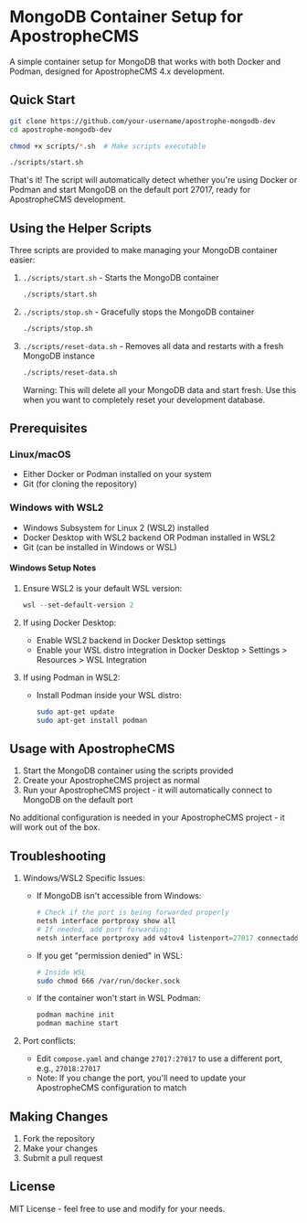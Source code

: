 # MongoDB Container Setup for ApostropheCMS

A simple container setup for MongoDB that works with both Docker and Podman, designed for ApostropheCMS 4.x development.

## Quick Start

```bash
git clone https://github.com/your-username/apostrophe-mongodb-dev
cd apostrophe-mongodb-dev

chmod +x scripts/*.sh  # Make scripts executable

./scripts/start.sh
```

That's it! The script will automatically detect whether you're using Docker or Podman and start MongoDB on the default port 27017, ready for ApostropheCMS development.

## Using the Helper Scripts

Three scripts are provided to make managing your MongoDB container easier:

1. `./scripts/start.sh` - Starts the MongoDB container
   ```bash
   ./scripts/start.sh
   ```

2. `./scripts/stop.sh` - Gracefully stops the MongoDB container
   ```bash
   ./scripts/stop.sh
   ```

3. `./scripts/reset-data.sh` - Removes all data and restarts with a fresh MongoDB instance
   ```bash
   ./scripts/reset-data.sh
   ```
   Warning: This will delete all your MongoDB data and start fresh. Use this when you want to completely reset your development database.

## Prerequisites

### Linux/macOS
- Either Docker or Podman installed on your system
- Git (for cloning the repository)

### Windows with WSL2
- Windows Subsystem for Linux 2 (WSL2) installed
- Docker Desktop with WSL2 backend OR Podman installed in WSL2
- Git (can be installed in Windows or WSL)

#### Windows Setup Notes
1. Ensure WSL2 is your default WSL version:
   ```powershell
   wsl --set-default-version 2
   ```

2. If using Docker Desktop:
   - Enable WSL2 backend in Docker Desktop settings
   - Enable your WSL distro integration in Docker Desktop > Settings > Resources > WSL Integration

3. If using Podman in WSL2:
   - Install Podman inside your WSL distro:
     ```bash
     sudo apt-get update
     sudo apt-get install podman
     ```

## Usage with ApostropheCMS

1. Start the MongoDB container using the scripts provided
2. Create your ApostropheCMS project as normal
3. Run your ApostropheCMS project - it will automatically connect to MongoDB on the default port

No additional configuration is needed in your ApostropheCMS project - it will work out of the box.

## Troubleshooting

1. Windows/WSL2 Specific Issues:
   - If MongoDB isn't accessible from Windows:
     ```powershell
     # Check if the port is being forwarded properly
     netsh interface portproxy show all
     # If needed, add port forwarding:
     netsh interface portproxy add v4tov4 listenport=27017 connectaddress=localhost connectport=27017
     ```
   - If you get "permission denied" in WSL:
     ```bash
     # Inside WSL
     sudo chmod 666 /var/run/docker.sock
     ```
   - If the container won't start in WSL Podman:
     ```bash
     podman machine init
     podman machine start
     ```

2. Port conflicts:
   - Edit `compose.yaml` and change `27017:27017` to use a different port, e.g., `27018:27017`
   - Note: If you change the port, you'll need to update your ApostropheCMS configuration to match

## Making Changes

1. Fork the repository
2. Make your changes
3. Submit a pull request

## License

MIT License - feel free to use and modify for your needs.